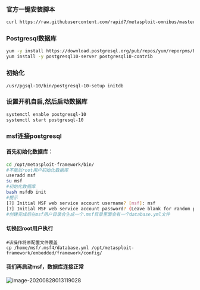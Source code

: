 

### 官方一键安装脚本

```bash
curl https://raw.githubusercontent.com/rapid7/metasploit-omnibus/master/config/templates/metasploit-framework-wrappers/msfupdate.erb > msfinstall && chmod 755 msfinstall && ./msfinstall
```



### Postgresql数据库

```bash
yum -y install https://download.postgresql.org/pub/repos/yum/reporpms/EL-7-x86_64/pgdg-redhat-repo-latest.noarch.rpm
yum install -y postgresql10-server postgresql10-contrib
```

### 初始化

```bash'
/usr/pgsql-10/bin/postgresql-10-setup initdb
```

### 设置开机自启,然后启动数据库

```bash
systemctl enable postgresql-10   
systemctl start postgresql-10 
```

### msf连接postgresql

#### 首先初始化数据库：

```bash
cd /opt/metasploit-framework/bin/
#不能以root用户初始化数据库
useradd msf
su msf
#初始化数据库
bash msfdb init
#提示
[?] Initial MSF web service account username? [msf]: msf
[?] Initial MSF web service account password? (Leave blank for random password):  #直接回车
#创建完成后在msf用户目录会生成一个.msf目录里面会有一个database.yml文件
```

#### 切换回root用户执行

```
#该操作将原配置文件覆盖
cp /home/msf/.msf4/database.yml /opt/metasploit-framework/embedded/framework/config/
```

#### 我们再启动msf，数据库连接正常

![image-20200828013119028](https://blo-g.oss-cn-beijing.aliyuncs.com/mkdir/image-20200828013119028.png)